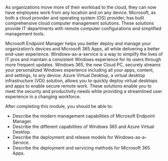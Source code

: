 As organizations move more of their workload to the cloud, they can now have employees work from any location and on any device. Microsoft, as both a cloud provider and operating system (OS) provider, has built comprehensive cloud computer management solutions. These solutions provide IT departments with remote computer configurations and simplified management tools.

Microsoft Endpoint Manager helps you better deploy and manage your organization’s devices and Microsoft 365 Apps, all while delivering a better end-user experience. Windows-as-a-service is a way to simplify the lives of IT pros and maintain a consistent Windows experience for its users through more frequent updates. Windows 365, the new Cloud PC, securely streams your personalized Windows experience including all your apps, content, and settings, to any device. Azure Virtual Desktop, a virtual desktop infrastructure (VDI) solution, allows you to quickly deploy virtual desktops and apps to enable secure remote work. These solutions enable you to meet the security and productivity needs while providing a streamlined user experience in a changing workforce.

After completing this module, you should be able to:

 -  Describe the modern management capabilities of Microsoft Endpoint Manager.
 -  Describe the different capabilities of Windows 365 and Azure Virtual Desktop.
 -  Describe the deployment and release models for Windows-as-a-Service.
 -  Describe the deployment and servicing methods for Microsoft 365 Apps.
